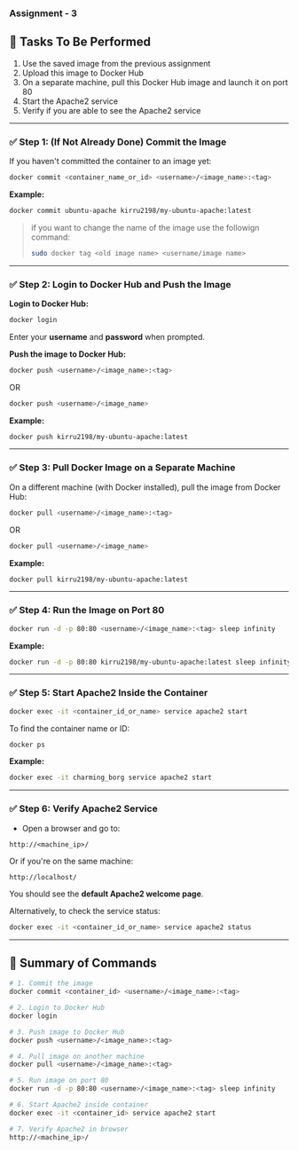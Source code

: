 ### Assignment - 3 

## 🧪 Tasks To Be Performed

1. Use the saved image from the previous assignment  
2. Upload this image to Docker Hub  
3. On a separate machine, pull this Docker Hub image and launch it on port 80  
4. Start the Apache2 service  
5. Verify if you are able to see the Apache2 service  

---

### ✅ Step 1: (If Not Already Done) Commit the Image

If you haven't committed the container to an image yet:

```bash
docker commit <container_name_or_id> <username>/<image_name>:<tag>
```

**Example:**

```bash
docker commit ubuntu-apache kirru2198/my-ubuntu-apache:latest
```
> if you want to change the name of the image use the followign command:
> ```bash
> sudo docker tag <old image name> <username/image name>
> ```

---

### ✅ Step 2: Login to Docker Hub and Push the Image

**Login to Docker Hub:**

```bash
docker login
```

Enter your **username** and **password** when prompted.

**Push the image to Docker Hub:**

```bash
docker push <username>/<image_name>:<tag>
```
OR 

```bash
docker push <username>/<image_name>
```

**Example:**

```bash
docker push kirru2198/my-ubuntu-apache:latest
```

---

### ✅ Step 3: Pull Docker Image on a Separate Machine

On a different machine (with Docker installed), pull the image from Docker Hub:

```bash
docker pull <username>/<image_name>:<tag>
```
OR

```bash
docker pull <username>/<image_name>
```

**Example:**

```bash
docker pull kirru2198/my-ubuntu-apache:latest
```

---

### ✅ Step 4: Run the Image on Port 80

```bash
docker run -d -p 80:80 <username>/<image_name>:<tag> sleep infinity
```

**Example:**

```bash
docker run -d -p 80:80 kirru2198/my-ubuntu-apache:latest sleep infinity
```

---

### ✅ Step 5: Start Apache2 Inside the Container

```bash
docker exec -it <container_id_or_name> service apache2 start
```

To find the container name or ID:

```bash
docker ps
```

**Example:**

```bash
docker exec -it charming_borg service apache2 start
```

---

### ✅ Step 6: Verify Apache2 Service

- Open a browser and go to:

```
http://<machine_ip>/
```

Or if you're on the same machine:

```
http://localhost/
```

You should see the **default Apache2 welcome page**.

Alternatively, to check the service status:

```bash
docker exec -it <container_id_or_name> service apache2 status
```

---

## 🔁 Summary of Commands

```bash
# 1. Commit the image
docker commit <container_id> <username>/<image_name>:<tag>

# 2. Login to Docker Hub
docker login

# 3. Push image to Docker Hub
docker push <username>/<image_name>:<tag>

# 4. Pull image on another machine
docker pull <username>/<image_name>:<tag>

# 5. Run image on port 80
docker run -d -p 80:80 <username>/<image_name>:<tag> sleep infinity

# 6. Start Apache2 inside container
docker exec -it <container_id> service apache2 start

# 7. Verify Apache2 in browser
http://<machine_ip>/
```
